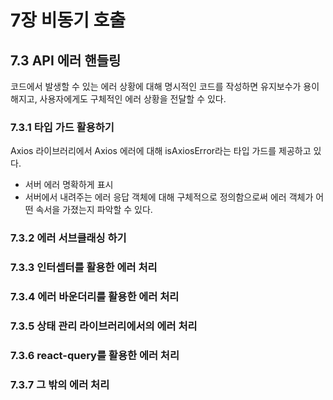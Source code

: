 # 7장 비동기 호출

## 7.3 API 에러 핸들링
코드에서 발생할 수 있는 에러 상황에 대해 명시적인 코드를 작성하면 유지보수가 용이해지고, 사용자에게도 구체적인 에러 상황을 전달할 수 있다.

### 7.3.1 타입 가드 활용하기
Axios 라이브러리에서 Axios 에러에 대해 isAxiosError라는 타입 가드를 제공하고 있다.
- 서버 에러 명확하게 표시
- 서버에서 내려주는 에러 응답 객체에 대해 구체적으로 정의함으로써 에러 객체가 어떤 속서을 가졌는지 파악할 수 있다.
### 7.3.2 에러 서브클래싱 하기

### 7.3.3 인터셉터를 활용한 에러 처리

### 7.3.4 에러 바운더리를 활용한 에러 처리

### 7.3.5 상태 관리 라이브러리에서의 에러 처리

### 7.3.6 react-query를 활용한 에러 처리

### 7.3.7 그 밖의 에러 처리
